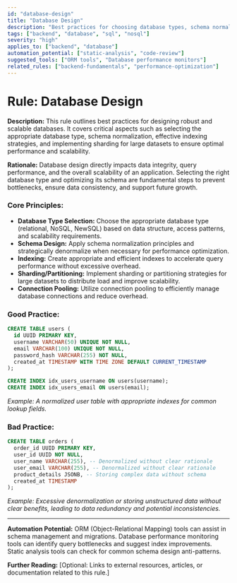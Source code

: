 ```yaml
---
id: "database-design"
title: "Database Design"
description: "Best practices for choosing database types, schema normalization, indexing, and sharding for performance and scalability."
tags: ["backend", "database", "sql", "nosql"]
severity: "high"
applies_to: ["backend", "database"]
automation_potential: ["static-analysis", "code-review"]
suggested_tools: ["ORM tools", "Database performance monitors"]
related_rules: ["backend-fundamentals", "performance-optimization"]
---
```


# Rule: Database Design

**Description:** This rule outlines best practices for designing robust and scalable databases. It covers critical aspects such as selecting the appropriate database type, schema normalization, effective indexing strategies, and implementing sharding for large datasets to ensure optimal performance and scalability.

**Rationale:** Database design directly impacts data integrity, query performance, and the overall scalability of an application. Selecting the right database type and optimizing its schema are fundamental steps to prevent bottlenecks, ensure data consistency, and support future growth.

### Core Principles:
- **Database Type Selection:** Choose the appropriate database type (relational, NoSQL, NewSQL) based on data structure, access patterns, and scalability requirements.
- **Schema Design:** Apply schema normalization principles and strategically denormalize when necessary for performance optimization.
- **Indexing:** Create appropriate and efficient indexes to accelerate query performance without excessive overhead.
- **Sharding/Partitioning:** Implement sharding or partitioning strategies for large datasets to distribute load and improve scalability.
- **Connection Pooling:** Utilize connection pooling to efficiently manage database connections and reduce overhead.

### Good Practice:
```sql
CREATE TABLE users (
  id UUID PRIMARY KEY,
  username VARCHAR(50) UNIQUE NOT NULL,
  email VARCHAR(100) UNIQUE NOT NULL,
  password_hash VARCHAR(255) NOT NULL,
  created_at TIMESTAMP WITH TIME ZONE DEFAULT CURRENT_TIMESTAMP
);

CREATE INDEX idx_users_username ON users(username);
CREATE INDEX idx_users_email ON users(email);
```
*Example: A normalized user table with appropriate indexes for common lookup fields.*

### Bad Practice:
```sql
CREATE TABLE orders (
  order_id UUID PRIMARY KEY,
  user_id UUID NOT NULL,
  user_name VARCHAR(255), -- Denormalized without clear rationale
  user_email VARCHAR(255), -- Denormalized without clear rationale
  product_details JSONB, -- Storing complex data without schema
  created_at TIMESTAMP
);
```
*Example: Excessive denormalization or storing unstructured data without clear benefits, leading to data redundancy and potential inconsistencies.*

---

**Automation Potential:** ORM (Object-Relational Mapping) tools can assist in schema management and migrations. Database performance monitoring tools can identify query bottlenecks and suggest index improvements. Static analysis tools can check for common schema design anti-patterns.

**Further Reading:** [Optional: Links to external resources, articles, or documentation related to this rule.]

